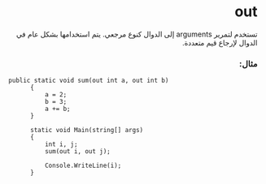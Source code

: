 # <div dir=rtl> out
<div dir=rtl>تستخدم لتمرير arguments إلى الدوال كنوع مرجعي. يتم استخدامها بشكل عام في الدوال لإرجاع قيم متعددة.<div>

### <div dir=rtl> مثال: <div>

<div dir=ltr>

```
  public static void sum(out int a, out int b)
        {
            a = 2;
            b = 3;
            a += b;
        }

        static void Main(string[] args)
        {
            int i, j;
            sum(out i, out j);

            Console.WriteLine(i);
        }
  ```
  
  <div>
